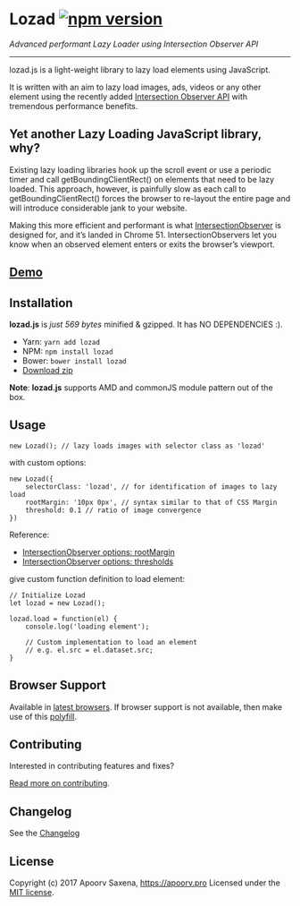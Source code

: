 Lozad [![npm version](https://badge.fury.io/js/lozad.svg)](https://badge.fury.io/js/lozad)
=====
*Advanced performant Lazy Loader using Intersection Observer API*
***

lozad.js is a light-weight library to lazy load elements using JavaScript.

It is written with an aim to lazy load images, ads, videos or any other element using the recently added [Intersection Observer API](https://developer.mozilla.org/en-US/docs/Web/API/Intersection_Observer_API) with tremendous performance benefits.

Yet another Lazy Loading JavaScript library, why?
-----
Existing lazy loading libraries hook up the scroll event or use a periodic timer and call getBoundingClientRect() on elements that need to be lazy loaded. This approach, however, is painfully slow as each call to getBoundingClientRect() forces the browser to re-layout the entire page and will introduce considerable jank to your website.

Making this more efficient and performant is what [IntersectionObserver](https://developers.google.com/web/updates/2016/04/intersectionobserver) is designed for, and it’s landed in Chrome 51. IntersectionObservers let you know when an observed element enters or exits the browser’s viewport.

[Demo](https://apoorv.pro/lozad.js/demo/index.html)
-----

Installation
-----

**lozad.js** is *just 569 bytes* minified & gzipped. It has NO DEPENDENCIES :).

- Yarn: `yarn add lozad`
- NPM: `npm install lozad`
- Bower: `bower install lozad`
- [Download zip](https://github.com/ApoorvSaxena/lozad.js/archive/master.zip)

**Note**: **lozad.js** supports AMD and commonJS module pattern out of the box.

Usage
-----

```
new Lozad(); // lazy loads images with selector class as 'lozad'
```
with custom options:
```
new Lozad({
    selectorClass: 'lozad', // for identification of images to lazy load
    rootMargin: '10px 0px', // syntax similar to that of CSS Margin
    threshold: 0.1 // ratio of image convergence
})
```
Reference:
- [IntersectionObserver options: rootMargin](https://developer.mozilla.org/en-US/docs/Web/API/IntersectionObserver/rootMargin)
- [IntersectionObserver options: thresholds](https://developer.mozilla.org/en-US/docs/Web/API/IntersectionObserver/thresholds)

give custom function definition to load element:
```
// Initialize Lozad
let lozad = new Lozad();

lozad.load = function(el) {
	console.log('loading element');

	// Custom implementation to load an element
	// e.g. el.src = el.dataset.src;
}
```

Browser Support
-----

Available in [latest browsers](http://caniuse.com/#search=intersection). If browser support is not available, then make use of this [polyfill](https://www.npmjs.com/package/intersection-observer).

Contributing
-----

Interested in contributing features and fixes?

[Read more on contributing](./CONTRIBUTING.md).

Changelog
-----

See the [Changelog](https://github.com/ApoorvSaxena/lozad.js/wiki/Changelog)

License
-----

Copyright (c) 2017 Apoorv Saxena, https://apoorv.pro
Licensed under the [MIT license](http://opensource.org/licenses/MIT).